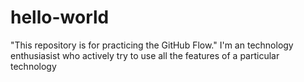 # hello-world
"This repository is for practicing the GitHub Flow."
I'm an technology enthusiasist  who actively try to use all the features of  a particular technology
